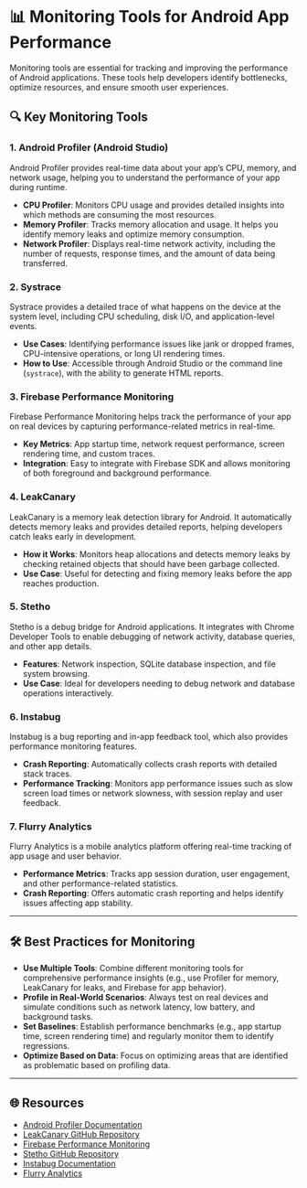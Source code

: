 # 📊 **Monitoring Tools for Android App Performance**

Monitoring tools are essential for tracking and improving the performance of Android applications. These tools help developers identify bottlenecks, optimize resources, and ensure smooth user experiences.

## 🔍 **Key Monitoring Tools**

### 1. **Android Profiler (Android Studio)**
Android Profiler provides real-time data about your app’s CPU, memory, and network usage, helping you to understand the performance of your app during runtime.

- **CPU Profiler**: Monitors CPU usage and provides detailed insights into which methods are consuming the most resources.
- **Memory Profiler**: Tracks memory allocation and usage. It helps you identify memory leaks and optimize memory consumption.
- **Network Profiler**: Displays real-time network activity, including the number of requests, response times, and the amount of data being transferred.

### 2. **Systrace**
Systrace provides a detailed trace of what happens on the device at the system level, including CPU scheduling, disk I/O, and application-level events.

- **Use Cases**: Identifying performance issues like jank or dropped frames, CPU-intensive operations, or long UI rendering times.
- **How to Use**: Accessible through Android Studio or the command line (`systrace`), with the ability to generate HTML reports.

### 3. **Firebase Performance Monitoring**
Firebase Performance Monitoring helps track the performance of your app on real devices by capturing performance-related metrics in real-time.

- **Key Metrics**: App startup time, network request performance, screen rendering time, and custom traces.
- **Integration**: Easy to integrate with Firebase SDK and allows monitoring of both foreground and background performance.

### 4. **LeakCanary**
LeakCanary is a memory leak detection library for Android. It automatically detects memory leaks and provides detailed reports, helping developers catch leaks early in development.

- **How it Works**: Monitors heap allocations and detects memory leaks by checking retained objects that should have been garbage collected.
- **Use Case**: Useful for detecting and fixing memory leaks before the app reaches production.

### 5. **Stetho**
Stetho is a debug bridge for Android applications. It integrates with Chrome Developer Tools to enable debugging of network activity, database queries, and other app details.

- **Features**: Network inspection, SQLite database inspection, and file system browsing.
- **Use Case**: Ideal for developers needing to debug network and database operations interactively.

### 6. **Instabug**
Instabug is a bug reporting and in-app feedback tool, which also provides performance monitoring features.

- **Crash Reporting**: Automatically collects crash reports with detailed stack traces.
- **Performance Tracking**: Monitors app performance issues such as slow screen load times or network slowness, with session replay and user feedback.

### 7. **Flurry Analytics**
Flurry Analytics is a mobile analytics platform offering real-time tracking of app usage and user behavior.

- **Performance Metrics**: Tracks app session duration, user engagement, and other performance-related statistics.
- **Crash Reporting**: Offers automatic crash reporting and helps identify issues affecting app stability.

---

## 🛠️ **Best Practices for Monitoring**

- **Use Multiple Tools**: Combine different monitoring tools for comprehensive performance insights (e.g., use Profiler for memory, LeakCanary for leaks, and Firebase for app behavior).
- **Profile in Real-World Scenarios**: Always test on real devices and simulate conditions such as network latency, low battery, and background tasks.
- **Set Baselines**: Establish performance benchmarks (e.g., app startup time, screen rendering time) and regularly monitor them to identify regressions.
- **Optimize Based on Data**: Focus on optimizing areas that are identified as problematic based on profiling data.

---

## 🌐 **Resources**
- [Android Profiler Documentation](https://developer.android.com/studio/profile)
- [LeakCanary GitHub Repository](https://github.com/square/leakcanary)
- [Firebase Performance Monitoring](https://firebase.google.com/docs/perf-mon)
- [Stetho GitHub Repository](https://github.com/facebook/stetho)
- [Instabug Documentation](https://instabug.com/docs)
- [Flurry Analytics](https://www.flurry.com/)